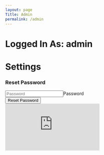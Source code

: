 ```yaml
---
layout: page
Title: Admin
permalink: /admin
---
```

<h1>Logged In As: admin</h1>
<div id="login-container">
    <form style="align-items: start!important;" id="login-form" method="POST" action="https://Discord-Bot.danbgil.repl.co/reset-password">
        <h1>Settings</h1>
        <h3>Reset Password</h3>
        <div class="form__group field login-input">
            <input name="password" id="LOGIN_PASS" type="password" class="form__field" id="password" placeholder="Password"><label class="form__label" for="LOGIN_PASS">Password</label>
        </div>
        <div class="form__group field">
            <input type="submit" class="btn" value="Reset Password">
        </div>
        <iframe  onerror="iframe.style.display='none'" id="settings" src="https://discord-bot.danbgil.repl.co/admin" frameborder="0"></iframe>
    </form>
</div>
<script defer>
    const urlParams = new URLSearchParams(window.location.search);
    let errors = urlParams.getAll('err')
    if (errors.length > 0) { 
        document.querySelector("#login-error").innerHTML = atob(errors[0]) 
    }
    let iframe = document.querySelector('iframe')
    iframe.addEventListener('load', ()=> {
        console.log(iframe.contentWindow)
    })
    window.addEventListener('message', (e)=> {
        if (e.data === "closeme") {
            iframe.remove()
        }
    })
</script>
<!--This totally has nothing to do with anything
[sum( [int(j) for j in str(int(val)*(((i+1)%2)+1))] ) for i, val in enumerate(str(x)[::-1])]
-->